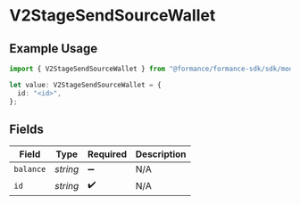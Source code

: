# V2StageSendSourceWallet

## Example Usage

```typescript
import { V2StageSendSourceWallet } from "@formance/formance-sdk/sdk/models/shared";

let value: V2StageSendSourceWallet = {
  id: "<id>",
};
```

## Fields

| Field              | Type               | Required           | Description        |
| ------------------ | ------------------ | ------------------ | ------------------ |
| `balance`          | *string*           | :heavy_minus_sign: | N/A                |
| `id`               | *string*           | :heavy_check_mark: | N/A                |